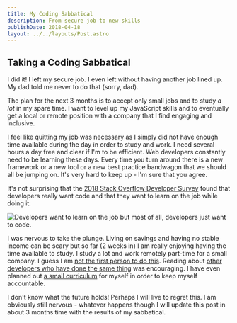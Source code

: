 ```yaml
---
title: My Coding Sabbatical
description: From secure job to new skills
publishDate: 2018-04-18
layout: ../../layouts/Post.astro
---
```


## Taking a Coding Sabbatical

I did it! I left my secure job. I even left without having another job lined up. My dad told me never to do that (sorry, dad).

The plan for the next 3 months is to accept only small jobs and to study _a lot_ in my spare time. I want to level up my JavaScript skills and to eventually get a local or remote position with a company that I find engaging and inclusive.

I feel like quitting my job was necessary as I simply did not have enough time available during the day in order to study and work. I need several hours a day free and clear if I'm to be efficient. Web developers constantly need to be learning these days. Every time you turn around there is a new framework or a new tool or a new best practice bandwagon that we should all be jumping on. It's very hard to keep up - I'm sure that you agree.

It's not surprising that the [2018 Stack Overflow Developer Survey](https://insights.stackoverflow.com/survey/2018/) found that developers really want code and that they want to learn on the job while doing it.

![Developers want to learn on the job but most of all, developers just want to code.](/pictures/what_devs_want--write-about-it-sabatical.png)

I was nervous to take the plunge. Living on savings and having no stable income can be scary but so far (2 weeks in) I am really enjoying having the time available to study. I study a lot and work remotely part-time for a small company. I guess I am [not the first person to do this](https://www.quora.com/Im-thinking-about-taking-a-3-month-sabbatical-to-learn-to-code-and-dont-want-to-pay-10-12k-for-a-bootcamp-Has-anyone-taught-themselves-to-code-this-quickly-and-gotten-a-job). Reading about [other developers who have done the same thing](https://softwareengineering.stackexchange.com/questions/114424/how-do-you-address-the-gap-on-your-resume-after-a-self-funded-sabbatical) was encouraging. I have even planned out [a small curriculum](https://github.com/jonathanbell/notes/projects/1) for myself in order to keep myself accountable.

I don't know what the future holds! Perhaps I will live to regret this. I am obviously still nervous - whatever happens though I will update this post in about 3 months time with the results of my sabbatical.

